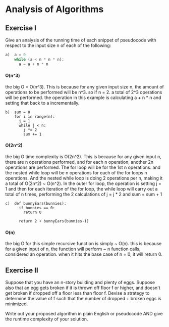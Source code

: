 # Analysis of Algorithms

## Exercise I

Give an analysis of the running time of each snippet of
pseudocode with respect to the input size n of each of the following:

```python
a)  a = 0
    while (a < n * n * n):
      a = a + n * n
```
<h4>O(n^3)</h4>
the big O = O(n^3).  This is because for any given input size n, the amount of operations to be performed will be n^3.
so if n = 2.  a total of 2^3 operations will be performed.  the operation in this example is calculating a + n * n and setting that back to a incrementally.



```
b)  sum = 0
    for i in range(n):
      j = 1
      while j < n:
        j *= 2
        sum += 1
```
<h4>O(2n^2)</h4>
the big O time complexity is O(2n^2).  This is because for any given input n, there are n operations performed, and for each n operation, another 2n operations are performed.  The for loop will be for the 1st n operations.  and the nested while loop will be n operations for each of the for loops n operations.  And the nested while loop is doing 2 operations per n, making it a total of O(2n^2) ~ O(n^2).  In the outer for loop, the operation is setting j = 1 and then for each iteration of the for loop, the while loop will carry out a total of n times, performing the 2 calculations of j = j * 2 and sum = sum + 1


```
c)  def bunnyEars(bunnies):
      if bunnies == 0:
        return 0

      return 2 + bunnyEars(bunnies-1)
```
<h4>O(n)</h4>
the big O for this simple recursive function is simply ~ O(n).  this is because for a given input of n, the function will perform ~ n function calls, considered an operation.  when it hits the base case of n = 0, it will return 0.  


## Exercise II

Suppose that you have an n-story building and plenty of eggs. Suppose also that an egg gets broken if it is thrown off floor f or higher, and doesn't get broken if dropped off a floor less than floor f. Devise a strategy to determine the value of f such that the number of dropped + broken eggs is minimized.

Write out your proposed algorithm in plain English or pseudocode AND give the runtime complexity of your solution.

